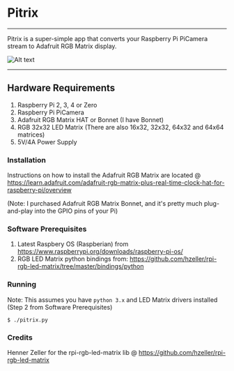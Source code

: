 # Pitrix
----

Pitrix is a super-simple app that converts your Raspberry Pi PiCamera stream to Adafruit RGB Matrix display. 

![Alt text](./docs/pitrix.gif)

----

## Hardware Requirements

1. Raspberry Pi 2, 3, 4 or Zero
2. Raspberry Pi PiCamera
3. Adafruit RGB Matrix HAT or Bonnet (I have Bonnet)
4. RGB 32x32 LED Matrix (There are also 16x32, 32x32, 64x32 and 64x64 matrices)
5. 5V/4A Power Supply

### Installation

Instructions on how to install the Adafruit RGB Matrix are located @ https://learn.adafruit.com/adafruit-rgb-matrix-plus-real-time-clock-hat-for-raspberry-pi/overview

(Note: I purchased Adafruit RGB Matrix Bonnet, and it's pretty much plug-and-play into the GPIO pins of your Pi)

### Software Prerequisites

1. Latest Raspbery OS (Raspberian) from https://www.raspberrypi.org/downloads/raspberry-pi-os/
2. RGB LED Matrix python bindings from: https://github.com/hzeller/rpi-rgb-led-matrix/tree/master/bindings/python

### Running
Note: This assumes you have `python 3.x` and LED Matrix drivers installed (Step 2 from Software Prerequisites)  

```
$ ./pitrix.py
```

### Credits

Henner Zeller for the rpi-rgb-led-matrix lib @ https://github.com/hzeller/rpi-rgb-led-matrix